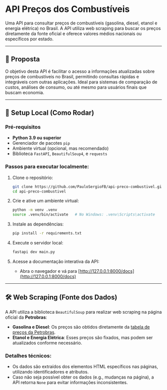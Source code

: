 # API Preços dos Combustíveis

Uma API para consultar preços de combustíveis (gasolina, diesel, etanol e energia elétrica) no Brasil. A API utiliza web scraping para buscar os preços diretamente da fonte oficial e oferece valores médios nacionais ou específicos por estado.

---

## 📜 Proposta

O objetivo desta API é facilitar o acesso a informações atualizadas sobre preços de combustíveis no Brasil, permitindo consultas rápidas e integráveis com outras aplicações. Ideal para sistemas de comparação de custos, análises de consumo, ou até mesmo para usuários finais que buscam economia.

---

## 🚀 Setup Local (Como Rodar)

### Pré-requisitos
- **Python 3.9 ou superior**
- Gerenciador de pacotes `pip`
- Ambiente virtual (opcional, mas recomendado)
- Biblioteca `FastAPI`, `BeautifulSoup4`, e `requests`

### Passos para executar localmente:

1. Clone o repositório:
   ```bash
   git clone https://github.com/PauloSergioFB/api-preco-combustivel.git
   cd api-preco-combustivel
   ```

2. Crie e ative um ambiente virtual:
   ```bash
   python -m venv .venv
   source .venv/bin/activate   # No Windows: .venv\Scripts\activate
   ```

3. Instale as dependências:
   ```bash
   pip install -r requirements.txt
   ```

4. Execute o servidor local:
   ```bash
   fastapi dev main.py
   ```

5. Acesse a documentação interativa da API:
   - Abra o navegador e vá para [http://127.0.0.1:8000/docs](http://127.0.0.1:8000/docs)

---

## 🛠️ Web Scraping (Fonte dos Dados)

A API utiliza a biblioteca `BeautifulSoup` para realizar web scraping na página oficial da **Petrobras**:

- **Gasolina e Diesel**: Os preços são obtidos diretamente da [tabela de preços da Petrobras](https://precos.petrobras.com.br/sele%C3%A7%C3%A3o-de-estados-gasolina).
- **Etanol e Energia Elétrica**: Esses preços são fixados, mas podem ser atualizados conforme necessário.

### Detalhes técnicos:
- Os dados são extraídos dos elementos HTML específicos nas páginas, utilizando identificadores e atributos.
- Caso não seja possível obter os dados (e.g., mudanças na página), a API retorna `None` para evitar informações inconsistentes.
